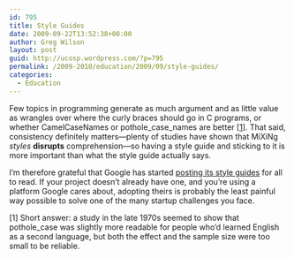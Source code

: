 ```yaml
---
id: 795
title: Style Guides
date: 2009-09-22T13:52:38+00:00
author: Greg Wilson
layout: post
guid: http://ucosp.wordpress.com/?p=795
permalink: /2009-2010/education/2009/09/style-guides/
categories:
  - Education
---
```

Few topics in programming generate as much argument and as little value as wrangles over where the curly braces should go in C programs, or whether CamelCaseNames or pothole\_case\_names are better [[1](#1)]. That said, consistency definitely matters&#8212;plenty of studies have shown that MiXiNg _styles_ **disrupts** comprehension&#8212;so having a style guide and sticking to it is more important than what the style guide actually says.

I&#8217;m therefore grateful that Google has started [posting its style guides](http://code.google.com/p/google-styleguide/) for all to read. If your project doesn&#8217;t already have one, and you&#8217;re using a platform Google cares about, adopting theirs is probably the least painful way possible to solve one of the many startup challenges you face.

[<a name="1">1</a>] Short answer: a study in the late 1970s seemed to show that pothole_case was slightly more readable for people who&#8217;d learned English as a second language, but both the effect and the sample size were too small to be reliable.